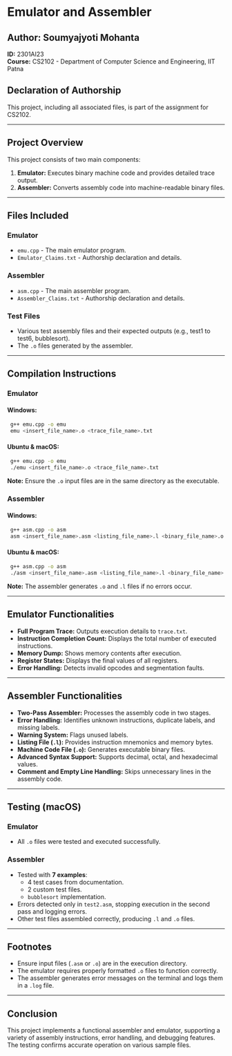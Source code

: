 # Emulator and Assembler

## Author: Soumyajyoti Mohanta  
**ID:** 2301AI23  
**Course:** CS2102 - Department of Computer Science and Engineering, IIT Patna  

## Declaration of Authorship
This project, including all associated files, is part of the assignment for CS2102.

---

## Project Overview
This project consists of two main components:
1. **Emulator:** Executes binary machine code and provides detailed trace output.
2. **Assembler:** Converts assembly code into machine-readable binary files.

---

## Files Included
### Emulator
- `emu.cpp` - The main emulator program.
- `Emulator_Claims.txt` - Authorship declaration and details.

### Assembler
- `asm.cpp` - The main assembler program.
- `Assembler_Claims.txt` - Authorship declaration and details.

### Test Files
- Various test assembly files and their expected outputs (e.g., test1 to test6, bubblesort).
- The `.o` files generated by the assembler.

---

## Compilation Instructions
### Emulator
#### Windows:
```sh
 g++ emu.cpp -o emu
 emu <insert_file_name>.o <trace_file_name>.txt
```
#### Ubuntu & macOS:
```sh
 g++ emu.cpp -o emu
 ./emu <insert_file_name>.o <trace_file_name>.txt
```
**Note:** Ensure the `.o` input files are in the same directory as the executable.

### Assembler
#### Windows:
```sh
 g++ asm.cpp -o asm
 asm <insert_file_name>.asm <listing_file_name>.l <binary_file_name>.o <logfile_name>.log
```
#### Ubuntu & macOS:
```sh
 g++ asm.cpp -o asm
 ./asm <insert_file_name>.asm <listing_file_name>.l <binary_file_name>.o <logfile_name>.log
```
**Note:** The assembler generates `.o` and `.l` files if no errors occur.

---

## Emulator Functionalities
- **Full Program Trace:** Outputs execution details to `trace.txt`.
- **Instruction Completion Count:** Displays the total number of executed instructions.
- **Memory Dump:** Shows memory contents after execution.
- **Register States:** Displays the final values of all registers.
- **Error Handling:** Detects invalid opcodes and segmentation faults.

---

## Assembler Functionalities
- **Two-Pass Assembler:** Processes the assembly code in two stages.
- **Error Handling:** Identifies unknown instructions, duplicate labels, and missing labels.
- **Warning System:** Flags unused labels.
- **Listing File (`.l`):** Provides instruction mnemonics and memory bytes.
- **Machine Code File (`.o`):** Generates executable binary files.
- **Advanced Syntax Support:** Supports decimal, octal, and hexadecimal values.
- **Comment and Empty Line Handling:** Skips unnecessary lines in the assembly code.

---

## Testing (macOS)
### Emulator
- All `.o` files were tested and executed successfully.

### Assembler
- Tested with **7 examples**:
  - 4 test cases from documentation.
  - 2 custom test files.
  - `bubblesort` implementation.
- Errors detected only in `test2.asm`, stopping execution in the second pass and logging errors.
- Other test files assembled correctly, producing `.l` and `.o` files.

---

## Footnotes
- Ensure input files (`.asm` or `.o`) are in the execution directory.
- The emulator requires properly formatted `.o` files to function correctly.
- The assembler generates error messages on the terminal and logs them in a `.log` file.

---

## Conclusion
This project implements a functional assembler and emulator, supporting a variety of assembly instructions, error handling, and debugging features. The testing confirms accurate operation on various sample files.

